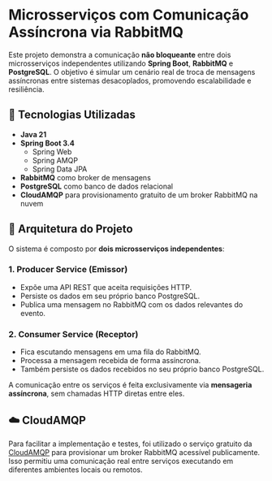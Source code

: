 # Microsserviços com Comunicação Assíncrona via RabbitMQ

Este projeto demonstra a comunicação **não bloqueante** entre dois microsserviços independentes utilizando **Spring Boot**, **RabbitMQ** e **PostgreSQL**. O objetivo é simular um cenário real de troca de mensagens assíncronas entre sistemas desacoplados, promovendo escalabilidade e resiliência.

## 🧰 Tecnologias Utilizadas

- **Java 21**
- **Spring Boot 3.4**
  - Spring Web
  - Spring AMQP
  - Spring Data JPA
- **RabbitMQ** como broker de mensagens
- **PostgreSQL** como banco de dados relacional
- **CloudAMQP** para provisionamento gratuito de um broker RabbitMQ na nuvem

## 🧩 Arquitetura do Projeto

O sistema é composto por **dois microsserviços independentes**:

### 1. Producer Service (Emissor)
- Expõe uma API REST que aceita requisições HTTP.
- Persiste os dados em seu próprio banco PostgreSQL.
- Publica uma mensagem no RabbitMQ com os dados relevantes do evento.

### 2. Consumer Service (Receptor)
- Fica escutando mensagens em uma fila do RabbitMQ.
- Processa a mensagem recebida de forma assíncrona.
- Também persiste os dados recebidos no seu próprio banco PostgreSQL.

A comunicação entre os serviços é feita exclusivamente via **mensageria assíncrona**, sem chamadas HTTP diretas entre eles.

## ☁️ CloudAMQP

Para facilitar a implementação e testes, foi utilizado o serviço gratuito da [CloudAMQP](https://www.cloudamqp.com/) para provisionar um broker RabbitMQ acessível publicamente. Isso permitiu uma comunicação real entre serviços executando em diferentes ambientes locais ou remotos.

